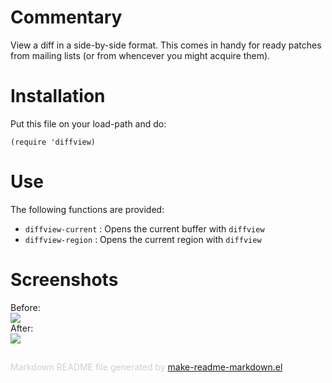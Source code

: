 Commentary
==========

View a diff in a side-by-side format. This comes in handy for ready
patches from mailing lists (or from whencever you might acquire
them).

Installation
============

Put this file on your load-path and do:

    (require 'diffview)

Use
===

The following functions are provided:

* `diffview-current` : Opens the current buffer with `diffview`
* `diffview-region` : Opens the current region with `diffview`


Screenshots
===========

Before:<br>
<img src="https://raw.github.com/mgalgs/diffview-mode/master/screenshots/diffview-before.png"><br>
After:<br>
<img src="https://raw.github.com/mgalgs/diffview-mode/master/screenshots/diffview-after.png"><br>

<div style="padding-top:15px;color: #d0d0d0;">
Markdown README file generated by
<a href="https://github.com/mgalgs/make-readme-markdown">make-readme-markdown.el</a>
</div>
